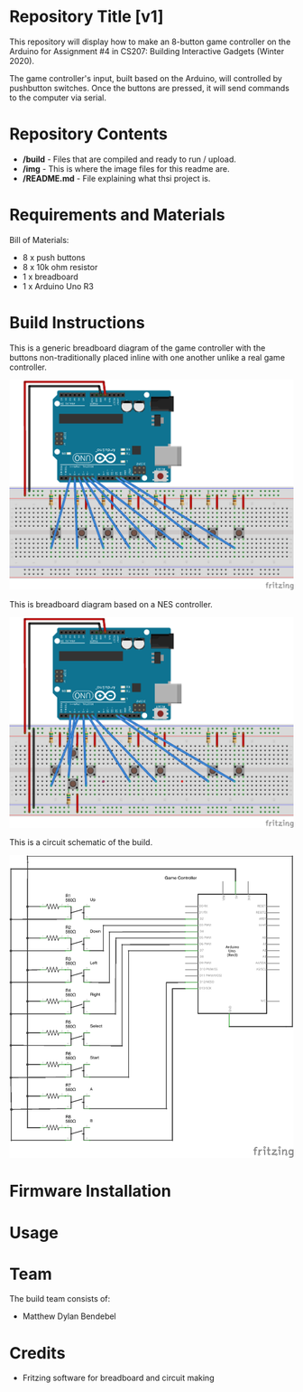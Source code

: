 # Repository Title [v1]

This repository will display how to make an 8-button game controller on the Arduino for Assignment #4 in CS207: Building Interactive Gadgets (Winter 2020).

The game controller's input, built based on the Arduino, will controlled by pushbutton switches. Once the buttons are pressed, it will send commands to the computer via serial.


Repository Contents
============
* **/build** - Files that are compiled and ready to run / upload.
* **/img** - This is where the image files for this readme are.
* **/README.md** - File explaining what thsi project is.


Requirements and Materials
============
Bill of Materials:
* 8 x push buttons
* 8 x 10k ohm resistor
* 1 x breadboard
* 1 x Arduino Uno R3


Build Instructions
==================

This is a generic breadboard diagram of the game controller with the buttons non-traditionally placed inline with one another unlike a real game controller.

![alt text][pic1]

[pic1]: https://github.com/matthewbendebel/8-Button-Game-Controller-/blob/master/img/Breadboard.png

This is breadboard diagram based on a NES controller.

![alt text][pic2]

[pic2]: https://github.com/matthewbendebel/8-Button-Game-Controller-/blob/master/img/Game%20Controller%20Breadboard.png

This is a circuit schematic of the build.

![alt text][pic3]

[pic3]: https://github.com/matthewbendebel/8-Button-Game-Controller-/blob/master/img/Circuit%20Schematic.png



Firmware Installation
=====================


Usage
=====




Team
=====
The build team consists of: 
* Matthew Dylan Bendebel 


Credits
=======
* Fritzing software for breadboard and circuit making
